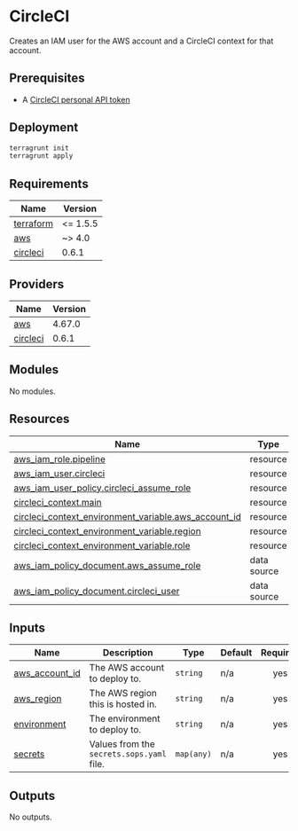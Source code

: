 # CircleCI

Creates an IAM user for the AWS account and a CircleCI context for that account.

## Prerequisites

*   A [CircleCI personal API token](https://circleci.com/docs/managing-api-tokens/#creating-a-personal-api-token)

## Deployment

```bash
terragrunt init
terragrunt apply
```

<!-- BEGIN_TF_DOCS -->
## Requirements

| Name | Version |
|------|---------|
| <a name="requirement_terraform"></a> [terraform](#requirement\_terraform) | <= 1.5.5 |
| <a name="requirement_aws"></a> [aws](#requirement\_aws) | ~> 4.0 |
| <a name="requirement_circleci"></a> [circleci](#requirement\_circleci) | 0.6.1 |

## Providers

| Name | Version |
|------|---------|
| <a name="provider_aws"></a> [aws](#provider\_aws) | 4.67.0 |
| <a name="provider_circleci"></a> [circleci](#provider\_circleci) | 0.6.1 |

## Modules

No modules.

## Resources

| Name | Type |
|------|------|
| [aws_iam_role.pipeline](https://registry.terraform.io/providers/hashicorp/aws/latest/docs/resources/iam_role) | resource |
| [aws_iam_user.circleci](https://registry.terraform.io/providers/hashicorp/aws/latest/docs/resources/iam_user) | resource |
| [aws_iam_user_policy.circleci_assume_role](https://registry.terraform.io/providers/hashicorp/aws/latest/docs/resources/iam_user_policy) | resource |
| [circleci_context.main](https://registry.terraform.io/providers/mrolla/circleci/0.6.1/docs/resources/context) | resource |
| [circleci_context_environment_variable.aws_account_id](https://registry.terraform.io/providers/mrolla/circleci/0.6.1/docs/resources/context_environment_variable) | resource |
| [circleci_context_environment_variable.region](https://registry.terraform.io/providers/mrolla/circleci/0.6.1/docs/resources/context_environment_variable) | resource |
| [circleci_context_environment_variable.role](https://registry.terraform.io/providers/mrolla/circleci/0.6.1/docs/resources/context_environment_variable) | resource |
| [aws_iam_policy_document.aws_assume_role](https://registry.terraform.io/providers/hashicorp/aws/latest/docs/data-sources/iam_policy_document) | data source |
| [aws_iam_policy_document.circleci_user](https://registry.terraform.io/providers/hashicorp/aws/latest/docs/data-sources/iam_policy_document) | data source |

## Inputs

| Name | Description | Type | Default | Required |
|------|-------------|------|---------|:--------:|
| <a name="input_aws_account_id"></a> [aws\_account\_id](#input\_aws\_account\_id) | The AWS account to deploy to. | `string` | n/a | yes |
| <a name="input_aws_region"></a> [aws\_region](#input\_aws\_region) | The AWS region this is hosted in. | `string` | n/a | yes |
| <a name="input_environment"></a> [environment](#input\_environment) | The environment to deploy to. | `string` | n/a | yes |
| <a name="input_secrets"></a> [secrets](#input\_secrets) | Values from the `secrets.sops.yaml` file. | `map(any)` | n/a | yes |

## Outputs

No outputs.
<!-- BEGIN_TF_DOCS -->
